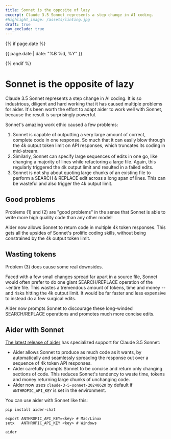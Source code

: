 ```yaml
---
title: Sonnet is the opposite of lazy
excerpt: Claude 3.5 Sonnet represents a step change in AI coding.
#highlight_image: /assets/linting.jpg
draft: true
nav_exclude: true
---
```

{% if page.date %}
<p class="post-date">{{ page.date | date: "%B %d, %Y" }}</p>
{% endif %}


# Sonnet is the opposite of lazy

Claude 3.5 Sonnet represents a step change
in AI coding.
It is so industrious, diligent and hard working that
it has caused multiple problems for aider.
It's been worth the effort to adapt aider to work well
with Sonnet,
because the result is surprisingly powerful.

Sonnet's amazing work ethic caused a few problems:

1. Sonnet is capable of outputting a very large amount of correct,
complete code in one response.
So much that it can easily blow through the 4k output token limit
on API responses, which truncates its coding in mid-stream.
2. Similarly, Sonnet can specify large sequences of edits in one go, 
like changing a majority of lines while refactoring a large file.
Again, this regularly triggered the 4k output limit
and resulted in a failed edits.
3. Sonnet is not shy about quoting large chunks of an
existing file to perform a SEARCH & REPLACE edit across
a long span of lines.
This can be wasteful and also trigger the 4k output limit.


## Good problems

Problems (1) and (2) are "good problems"
in the sense that Sonnet is
able to write more high quality code than any other model!

Aider now allows Sonnet to return code in multiple 4k token
responses.
This gets all the upsides of Sonnet's prolific coding skills,
without being constrained by the 4k output token limit.


## Wasting tokens

Problem (3) does cause some real downsides.

Faced with a few small changes spread far apart in 
a source file,
Sonnet would often prefer to do one giant SEARCH/REPLACE
operation of the ~entire file.
This wastes a tremendous amount of tokens,
time and money -- and risks hitting the 4k output limit.
It would be far faster and less expensive to instead 
do a few surgical edits.

Aider now prompts Sonnet to discourage these long-winded
SEARCH/REPLACE operations
and promotes much more concise edits.


## Aider with Sonnet

[The latest release of aider](https://aider.chat/HISTORY.html#aider-v0410)
has specialized support for Claude 3.5 Sonnet:

- Aider allows Sonnet to produce as much code as it wants,
by automatically and seamlessly spreading the response
out over a sequence of 4k token API responses.
- Aider carefully prompts Sonnet to be concise and
return only changing sections of code.
This reduces Sonnet's tendency to waste time, tokens and money
returning large chunks of unchanging code.
- Aider now uses `claude-3-5-sonnet-20240620` by default if `ANTHROPIC_API_KEY` is set in the environment.

You can use aider with Sonnet like this:

```
pip install aider-chat

export ANTHROPIC_API_KEY=<key> # Mac/Linux
setx   ANTHROPIC_API_KEY <key> # Windows

aider
```


